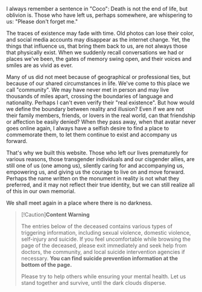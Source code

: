 I always remember a sentence in "Coco": Death is not the end of life, but oblivion is. Those who have left us, perhaps somewhere, are whispering to us: "Please don't forget me."    

The traces of existence may fade with time. Old photos can lose their color, and social media accounts may disappear as the internet change. Yet, the things that influence us, that bring them back to us, are not always those that physically exist. When we suddenly recall conversations we had or places we've been, the gates of memory swing open, and their voices and smiles are as vivid as ever.  

Many of us did not meet because of geographical or professional ties, but because of our shared circumstances in life. We've come to this place we call "community".
We may have never met in person and may live thousands of miles apart, crossing the boundaries of language and nationality.
Perhaps I can't even verify their "real existence". But how would we define the boundary between reality and illusion?
Even if we are not their family members, friends, or lovers in the real world, can that friendship or affection be easily denied?
When they pass away, when that avatar never goes online again, I always have a selfish desire to find a place to commemorate them, to let them continue to exist and accompany us forward.  

That's why we built this website. Those who left our lives prematurely for various reasons, those transgender individuals and our cisgender allies, are still one of us (one among us), silently caring for and accompanying us, empowering us, and giving us the courage to live on and move forward.
Perhaps the name written on the monument in reality is not what they preferred, and it may not reflect their true identity, but we can still realize all of this in our own memorial.  

We shall meet again in a place where there is no darkness.

> [!Caution]**Content Warning**
>
> The entries below of the deceased contains various types of triggering information, including sexual violence, domestic violence, self-injury and suicide. If you feel uncomfortable while browsing the page of the deceased, please exit immediately and seek help from doctors, the community, and local suicide intervention agencies if necessary. **You can find suicide prevention information at the bottom of the page.**
>
> Please try to help others while ensuring your mental health. Let us stand together and survive, until the dark clouds disperse.
